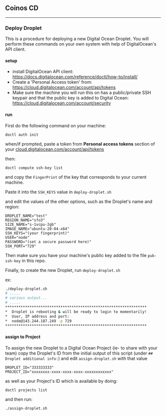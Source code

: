 ## Coinos CD

----

### Deploy Droplet

This is a procedure for deploying a new Digital Ocean Droplet.   You will perform these commands on your own system with help of DigitalOcean's API client. 

#### setup
- install DigitalOcean API client: 
https://docs.digitalocean.com/reference/doctl/how-to/install/
- Create a 'Personal Access token' from: 
  https://cloud.digitalocean.com/account/api/tokens
- Make sure the machine you will run this on has a public/private SSH keypair and that the public key is added to Digital Ocean: 
https://cloud.digitalocean.com/account/security


#### run 

First do the following command on your machine: 

`doctl auth init`

when/if prompted, paste a token from **Personal access tokens** section of your [cloud.digitalocean.com/account/api/tokens]

then: 

`doctl compute ssh-key list`


and copy the `FingerPrint` of the key that corresponds to your current machine.  

Paste it into the `SSH_KEYS` value in `deploy-droplet.sh` 

and edit the values of the other options, such as the Droplet's name and region: 
```
DROPLET_NAME="test"
REGION_NAME="sfo3"
SIZE_NAME="s-1vcpu-2gb"
IMAGE_NAME="ubuntu-20-04-x64"
SSH_KEYS="(your fingerprint)"
USER="node"
PASSWORD="(set a secure password here)"
SSH_PORT="729"
```

Then make sure you have your machine's public key added to the file `pub-ssh-key` in this repo.  

Finally, to create the new Droplet, run `deploy-droplet.sh`

ex: 

```bash
./deploy-droplet.sh
# .....
# various output...
# .....
****************************************************************
*  Droplet is rebooting & will be ready to login to momentarily!
*  User, IP address and port: 
*  node@143.244.187.249 -p 729
****************************************************************
```

#### assign to Project

To assign the new Droplet to a Digital Ocean Project (ie- to share with your team) copy the Droplet's ID from the initial output of this script (under `## Droplet additional info:`) and edit `assign-droplet.sh` with that value 

```
DROPLET_ID="333333333"
PROJECT_ID="xxxxxxxx-xxxx-xxxx-xxxx-xxxxxxxxxxxx"
```
  
as well as your Project's ID which is available by doing: 
  
```bash
doctl projects list
```
  
and then run: 
  
`./assign-droplet.sh`


[cloud.digitalocean.com/account/api/tokens]:https://cloud.digitalocean.com/account/api/tokens